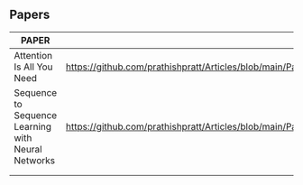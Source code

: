 
## Papers

| PAPER                     | LINKS                                                                                           |
|---------------------------|-------------------------------------------------------------------------------------------------|
| Attention Is All You Need | https://github.com/prathishpratt/Articles/blob/main/Paper/Attention%20Is%20All%20You%20Need.pdf |
| Sequence to Sequence Learning with Neural Networks | https://github.com/prathishpratt/Articles/blob/main/Paper/Sequence%20to%20Sequence%20Learning%20with%20Neural%20Networks.pdf  |
|                           |                                                                                                 |
|                           |                                                                                                 |
